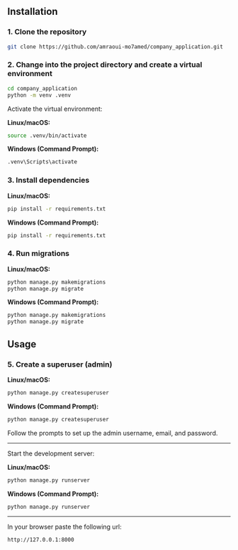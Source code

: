 ## Installation

### 1. Clone the repository
```bash
git clone https://github.com/amraoui-mo7amed/company_application.git
```

### 2. Change into the project directory and create a virtual environment

```bash
cd company_application
python -m venv .venv
```

Activate the virtual environment:

**Linux/macOS:**
```bash
source .venv/bin/activate
```

**Windows (Command Prompt):**
```cmd
.venv\Scripts\activate
```

### 3. Install dependencies

**Linux/macOS:**
```bash
pip install -r requirements.txt
```

**Windows (Command Prompt):**
```cmd
pip install -r requirements.txt
```

### 4. Run migrations

**Linux/macOS:**
```bash
python manage.py makemigrations
python manage.py migrate
```

**Windows (Command Prompt):**
```cmd
python manage.py makemigrations
python manage.py migrate
```

## Usage

### 5. Create a superuser (admin)

**Linux/macOS:**
```bash
python manage.py createsuperuser
```

**Windows (Command Prompt):**
```cmd
python manage.py createsuperuser
```

Follow the prompts to set up the admin username, email, and password.

---

Start the development server:

**Linux/macOS:**
```bash
python manage.py runserver
```

**Windows (Command Prompt):**
```cmd
python manage.py runserver
```
---
In your browser paste the following url:
```bash
http://127.0.0.1:8000
```